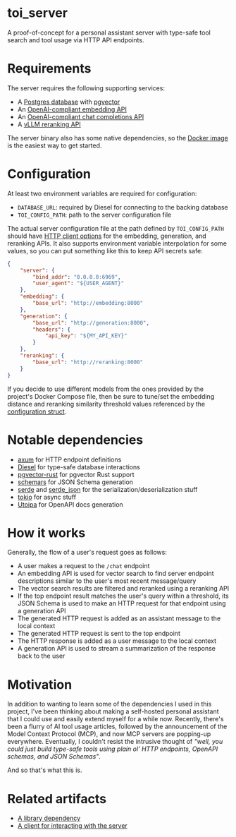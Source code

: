 # toi_server

A proof-of-concept for a personal assistant server with type-safe tool search
and tool usage via HTTP API endpoints.

# Requirements

The server requires the following supporting services:

- A [Postgres database][0] with [pgvector][1]
- An [OpenAI-compliant embedding API][2]
- An [OpenAI-compliant chat completions API][3]
- A [vLLM reranking API][4]

The server binary also has some native dependencies, so the [Docker image][5]
is the easiest way to get started.

# Configuration

At least two environment variables are required for configuration:

- `DATABASE_URL`: required by Diesel for connecting to the backing database
- `TOI_CONFIG_PATH`: path to the server configuration file

The actual server configuration file at the path defined by `TOI_CONFIG_PATH`
should have [HTTP client options][6] for the embedding, generation, and
reranking APIs. It also supports environment variable interpolation for some
values, so you can put something like this to keep API secrets safe:

```json
{
    "server": {
        "bind_addr": "0.0.0.0:6969",
        "user_agent": "${USER_AGENT}"
    },
    "embedding": {
        "base_url": "http://embedding:8000"
    },
    "generation": {
        "base_url": "http://generation:8000",
        "headers": {
            "api_key": "${MY_API_KEY}"
        }
    },
    "reranking": {
        "base_url": "http://reranking:8000"
    }
}
```

If you decide to use different models from the ones provided by the project's
Docker Compose file, then be sure to tune/set the embedding distance and
reranking similarity threshold values referenced by the [configuration struct][7].

# Notable dependencies

- [axum][8] for HTTP endpoint definitions
- [Diesel][9] for type-safe database interactions
- [pgvector-rust][10] for pgvector Rust support
- [schemars][11] for JSON Schema generation
- [serde][12] and [serde_json][13] for the serialization/deserialization stuff
- [tokio][14] for async stuff
- [Utoipa][15] for OpenAPI docs generation

# How it works

Generally, the flow of a user's request goes as follows:

- A user makes a request to the `/chat` endpoint
- An embedding API is used for vector search to find server endpoint descriptions
similar to the user's most recent message/query
- The vector search results are filtered and reranked using a reranking API
- If the top endpoint result matches the user's query within a threshold,
its JSON Schema is used to make an HTTP request for that endpoint using
a generation API
- The generated HTTP request is added as an assistant message to the local 
context
- The generated HTTP request is sent to the top endpoint
- The HTTP response is added as a user message to the local context
- A generation API is used to stream a summarization of the response
back to the user

# Motivation

In addition to wanting to learn some of the dependencies I used in this project,
I've been thinking about making a self-hosted personal assistant that I could 
use and easily extend myself for a while now. Recently, there's been a flurry of
AI tool usage articles, followed by the announcement of the Model Context 
Protocol (MCP), and now MCP servers are popping-up everywhere. Eventually, I
couldn't resist the intrusive thought of *"well, you could just build type-safe
tools using plain ol' HTTP endpoints, OpenAPI schemas, and JSON Schemas"*.

And so that's what this is.

# Related artifacts

- [A library dependency][16]
- [A client for interacting with the server][17]

[0]: https://github.com/postgres/postgres
[1]: https://github.com/pgvector/pgvector
[2]: https://platform.openai.com/docs/api-reference/embeddings
[3]: https://platform.openai.com/docs/api-reference/chat/create
[4]: https://docs.vllm.ai/en/latest/serving/openai_compatible_server.html#re-rank-api
[5]: https://hub.docker.com/r/ognf/toi
[6]: https://github.com/theOGognf/toi/blob/4bb2d008de56e4fcd8be1af51e819028e41cbddb/toi_server/src/models/client.rs#L137
[7]: https://github.com/theOGognf/toi/blob/4bb2d008de56e4fcd8be1af51e819028e41cbddb/toi_server/src/models/config.rs#L21
[8]: https://crates.io/crates/axum
[9]: https://crates.io/crates/diesel
[10]: https://crates.io/crates/pgvector
[11]: https://crates.io/crates/schemars
[12]: https://crates.io/crates/serde
[13]: https://crates.io/crates/serde_json
[14]: https://crates.io/crates/tokio
[15]: https://crates.io/crates/utoipa
[16]: https://github.com/theOGognf/toi/tree/main/toi
[17]: https://github.com/theOGognf/toi/tree/main/toi_client
